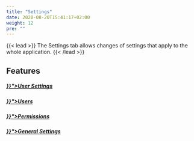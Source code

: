 ```yaml
---
title: "Settings"
date: 2020-08-20T15:41:17+02:00
weight: 12
pre: ""
---
```


{{< lead >}}
The Settings tab allows changes of settings that apply to the whole application.
{{< /lead >}}

## Features


<div class="row py-4 mb">
	<div class="col-md-3" >
		<div class="card d-flex border-0">
            <div class="card-img-top mt-4">
                <span class="fas fa-user fa-4x text-secondary"></span>
            </div>
			<div class="card-body">
				<h5 class="card-title">
					<a href="{{< ref "/content/settings/user-settings/_index.md" >}}">User Settings</a>
				</h5>
			</div>
		</div>
	</div>
    <div class="col-md-3">
		<div class="card d-flex border-0">
            <div class="card-img-top mt-4">
                <span class="fas fa-users fa-4x text-secondary"></span>
            </div>
			<div class="card-body">
				<h5 class="card-title">
					<a href="{{< ref "/content/settings/users/_index.md" >}}">Users</a>
				</h5>
			</div>
		</div>
	</div>
    <div class="col-md-3">
		<div class="card d-flex border-0">
            <div class="card-img-top mt-4">
                <span class="far fa-check-square fa-4x text-secondary"></span>
            </div>
			<div class="card-body">
				<h5 class="card-title">
					<a href="{{< ref "/content/settings/permissions/_index.md" >}}">Permissions</a>
				</h5>
			</div>
		</div>
	</div>
    <div class="col-md-3">
		<div class="card d-flex border-0">
            <div class="card-img-top mt-4">
                <span class="fas fa-cog fa-4x text-secondary"></span>
            </div>
			<div class="card-body">
				<h5 class="card-title">
					<a href="{{< ref "/content/settings/general-settings/_index.md" >}}">General Settings</a>
				</h5>
			</div>
		</div>
	</div>
</div>